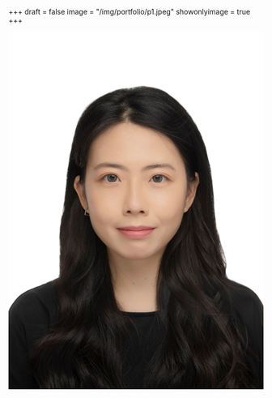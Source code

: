 +++
draft = false
image = "/img/portfolio/p1.jpeg"
showonlyimage = true
+++

![](/img/portfolio/p1.jpeg)